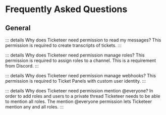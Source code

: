 # Frequently Asked Questions

## General

::: details Why does Ticketeer need permission to read my messages?
This permission is required to create transcripts of tickets.
:::

::: details Why does Ticketeer need permission manage roles?
This permission is required to assign roles to a channel. This is a requirement from Discord.
:::

::: details Why does Ticketeer need permission manage webhooks?
This permission is required to Ticket Panels with custom user identity.
:::

::: details Why does Ticketeer need permission mention @everyone?
In order to add roles and users to a private thread Ticketeer needs to be able to mention all roles. The mention @everyone permission lets Ticketeer mention any and all roles.
:::
